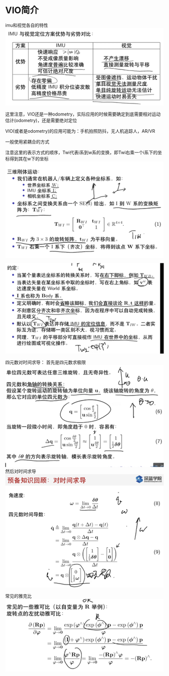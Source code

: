 # VIO简介
imu和视觉各自的特性
![title](https://raw.githubusercontent.com/HViktorTsoi/gitnote-image/master/gitnote/2020/12/27/1609078133926-1609078133962.png)

这里注意，VIO还是一种odometry，实际应用的时候需要确定到底需要相对运动估计(odometry)，还是需要绝对定位

VIO(或者是odometry)的应用可能为：手机拍照防抖，无人机追踪人，AR/VR

一般使用紧耦合的方式

注意这里的表示方式的顺序，Twi代表i系到w系的变换，即Twi右乘一个i系下的坐标得到其在w下的坐标
![title](https://raw.githubusercontent.com/HViktorTsoi/gitnote-image/master/gitnote/2020/12/27/1609079525458-1609079525462.png)

![title](https://raw.githubusercontent.com/HViktorTsoi/gitnote-image/master/gitnote/2020/12/27/1609079802034-1609079802039.png)

四元数对时间求导：
首先是四元数求极限
![title](https://raw.githubusercontent.com/HViktorTsoi/gitnote-image/master/gitnote/2020/12/27/1609080238018-1609080238021.png)
然后对时间求导
![title](https://raw.githubusercontent.com/HViktorTsoi/gitnote-image/master/gitnote/2020/12/27/1609080407641-1609080407643.png)

常见的雅克比
![title](https://raw.githubusercontent.com/HViktorTsoi/gitnote-image/master/gitnote/2021/01/02/1609521193207-1609521193239.png)